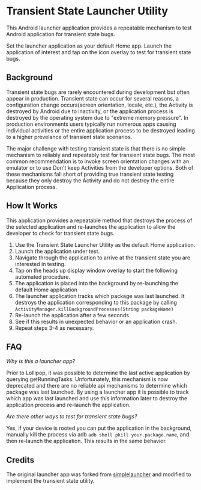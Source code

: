 # Transient State Launcher Utility

This Android launcher application provides a repeatable mechanism to test Android application for transient state bugs.

Set the launcher application as your default Home app. Launch the application of interest and tap on the icon overlay to test for
transient state bugs.

## Background

Transient state bugs are rarely encountered during development but often appear in production. Transient state can occur for several reasons,
a configuration change occurs(screen orientation, locale, etc.), the Activity is destroyed by Android due to inactivity, or the application process
is destroyed by the operating system due to "extreme memory pressure". In production environments users typically run numerous apps causing
individual activities or the entire application process to be destroyed leading to a higher prevelance of transient state scenarios.

The major challenge with testing transient state is that there is no simple mechanism to reliably and repeatably test for transient state bugs. The
most common recommendation is to invoke screen orientation changes with an emulator or to use Don't keep Activities from the developer options. Both of
these mechanisms fall short of providing true transient state testing because they only destroy the Activity and do not destroy the entire Application process.

## How It Works

This application provides a repeatable method that destroys the process of the selected application and re-launches the application to allow the developer to check for transient state bugs.

1. Use the Transient State Launcher Utility as the default Home application.
2. Launch the application under test.
3. Navigate through the application to arrive at the transient state you are interested in testing.
4. Tap on the heads up display window overlay to start the following automated procedure.
  1. The application is placed into the background by re-launching the default Home application
  2. The launcher application tracks which package was last launched. It destroys the application corresponding to this package by calling ``` ActivityManager.killBackgroundProcesses(String packageName) ```
  3. Re-launch the application after a few seconds
  4. See if this results in unexpected behavior or an application crash.
5. Repeat steps 3-4 as necessary.

## FAQ

*Why is this a launcher app?*

Prior to Lollipop, it was possible to determine the last active application by querying getRunningTasks. Unfortunately, this mechanism is now deprecated
and there are no reliable api mechanisms to determine which package was last launched. By using a launcher app it is possible to track
which app was last launched and use this information later to destroy the application process and re-launch the application.

*Are there other ways to test for transient state bugs?*

Yes, if your device is rooted you can put the application in the background, manually kill the process via adb ``` adb shell pkill your.package.name ```, and then re-launch the application. This results in the same behavior.


## Credits

The original launcher app was forked from [simplelauncher](https://github.com/arnabc/simplelauncher) and modified to implement the transient state utility.

